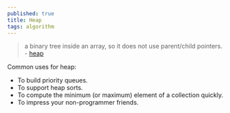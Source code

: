 ```yaml
---
published: true
title: Heap
tags: algorithm
---
```

> a binary tree inside an array, so it does not use parent/child pointers. - [heap](https://aquarchitect.github.io/swift-algorithm-club/Heap/)

Common uses for heap:
- To build priority queues.
- To support heap sorts.
- To compute the minimum (or maximum) element of a collection quickly.
- To impress your non-programmer friends.
